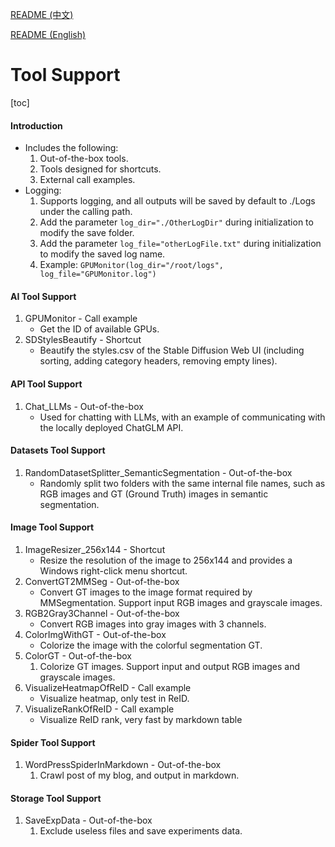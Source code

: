 [README (中文)](README.md)

[README (English)](README_EN.md)

# Tool Support

[toc]

#### Introduction

* Includes the following:
  1. Out-of-the-box tools.
  2. Tools designed for shortcuts.
  3. External call examples.
* Logging:
  1. Supports logging, and all outputs will be saved by default to ./Logs under the calling path.
  2. Add the parameter `log_dir="./OtherLogDir"` during initialization to modify the save folder.
  3. Add the parameter `log_file="otherLogFile.txt"` during initialization to modify the saved log name.
  4. Example: `GPUMonitor(log_dir="/root/logs", log_file="GPUMonitor.log")`

#### AI Tool Support

1. GPUMonitor - Call example
   * Get the ID of available GPUs.
2. SDStylesBeautify - Shortcut
   - Beautify the styles.csv of the Stable Diffusion Web UI (including sorting, adding category headers, removing empty lines).

#### API Tool Support

1. Chat_LLMs - Out-of-the-box
   * Used for chatting with LLMs, with an example of communicating with the locally deployed ChatGLM API.

#### Datasets Tool Support

1. RandomDatasetSplitter_SemanticSegmentation - Out-of-the-box
   * Randomly split two folders with the same internal file names, such as RGB images and GT (Ground Truth) images in semantic segmentation.

#### Image Tool Support

1. ImageResizer_256x144 - Shortcut
   * Resize the resolution of the image to 256x144 and provides a Windows right-click menu shortcut.
2. ConvertGT2MMSeg - Out-of-the-box
   * Convert GT images to the image format required by MMSegmentation. Support input RGB images and grayscale images.
3. RGB2Gray3Channel - Out-of-the-box
   * Convert RGB images into gray images with 3 channels.
4. ColorImgWithGT - Out-of-the-box
   * Colorize the image with the colorful segmentation GT.
5. ColorGT - Out-of-the-box
   1. Colorize GT images. Support input and output RGB images and grayscale images.
6. VisualizeHeatmapOfReID - Call example
   * Visualize heatmap, only test in ReID.
7. VisualizeRankOfReID - Call example
   * Visualize ReID rank, very fast by markdown table

#### Spider Tool Support

1. WordPressSpiderInMarkdown - Out-of-the-box
   1. Crawl post of my blog, and output in markdown.

#### Storage Tool Support

1. SaveExpData - Out-of-the-box
   1. Exclude useless files and save experiments data.
